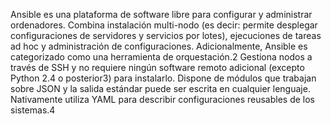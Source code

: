 Ansible es una plataforma de software libre para configurar y administrar ordenadores. Combina instalación multi-nodo (es decir: permite desplegar configuraciones de servidores y servicios por lotes), ejecuciones de tareas ad hoc y administración de configuraciones. Adicionalmente, Ansible es categorizado como una herramienta de orquestación.2​ Gestiona nodos a través de SSH y no requiere ningún software remoto adicional (excepto Python 2.4 o posterior3​) para instalarlo. Dispone de módulos que trabajan sobre JSON y la salida estándar puede ser escrita en cualquier lenguaje. Nativamente utiliza YAML para describir configuraciones reusables de los sistemas.4​
